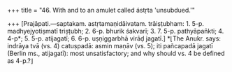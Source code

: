 +++
title = "46. With and to an amulet called ástṛta 'unsubdued.'"

+++
[Prajāpati.—saptakam. astṛtamaṇidāivatam. trāiṣṭubham: 1. 5-p. madhyejyotiṣmatī triṣṭubh; 2. 6-p. bhurik śakvarī; 3. 7. 5-p. pathyāpan̄kti; 4. 4-p*; 5. 5-p. atijagatī; 6. 6-p. uṣṇiggarbhā virāḍ jagatī.] *⌊The Anukr. says: indrāya tvā (vs. 4) catuṣpadā: asmin maṇāv (vs. 5); iti pañcapadā jagatī (Berlin ms., atijagatī): most unsatisfactory; and why should vs. 4 be defined as 4-p.?⌋